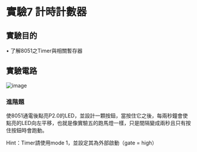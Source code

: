 # 實驗7 計時計數器
## 實驗目的
• 了解8051之Timer與相關暫存器

## 實驗電路
![image](https://github.com/conner1231230/Microprocessor-and-Interface-Design/assets/94916111/65d0931c-97b1-4879-9431-965e30950af0)

### 進階題

使8051通電後點亮P2.0的LED，並設計一顆按鈕，當按住它之後，每兩秒鐘會使點亮的LED向左平移，也就是像實驗五的跑馬燈一樣，只是間隔變成兩秒且只有按住按鈕時會跑動。

Hint：Timer請使用mode 1，並設定其為外部啟動（gate = high）
